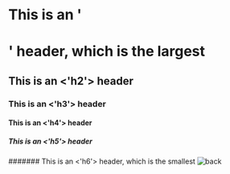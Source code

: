# This is an '<h1>' header, which is the largest
## This is an <'h2'> header
### This is an <'h3'> header
#### This is an <'h4'> header
##### This is an <'h5'> header
####### This is an <'h6'> header, which is the smallest
![back](https://user-images.githubusercontent.com/127174614/223394383-3a51267c-33a2-4526-bd5c-8da847c49aaf.jpg)
